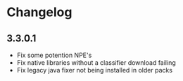 # Changelog

## 3.3.0.1

- Fix some potention NPE's
- Fix native libraries without a classifier download failing
- Fix legacy java fixer not being installed in older packs
